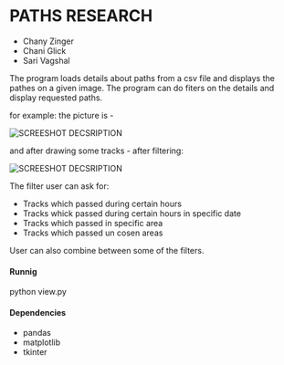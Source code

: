 # PATHS RESEARCH

* Chany Zinger
* Chani Glick
* Sari Vagshal

The program loads details about paths from a csv file and displays the pathes on a given image. 
The program can do fiters on the details and display requested paths.

for example:
the picture is - 

![SCREESHOT DECSRIPTION](https://github.com/Elevationacademy/xt-paths-research-ella-chani-z-chani-g-sari-v/blob/master/paths0.PNG)


and after drawing some tracks - after filtering:

![SCREESHOT DECSRIPTION](https://github.com/Elevationacademy/xt-paths-research-ella-chani-z-chani-g-sari-v/blob/master/paths.PNG)

The filter user can ask for:
* Tracks which passed during certain hours
* Tracks whick passed during certain hours in specific date
* Tracks which passed in specific area
* Tracks which passed un cosen areas
  
User can also combine between some of the filters.

#### Runnig

python view.py

#### Dependencies

* pandas
* matplotlib
* tkinter

